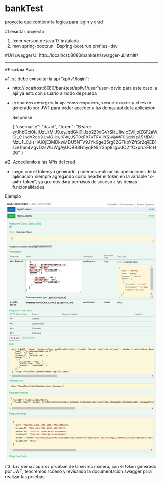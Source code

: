 # bankTest

proyecto que contiene la logica para login y crud 

#Levantar proyecto

1. tener version de java 17 instalada
2. mvn spring-boot:run -Dspring-boot.run.profiles=dev

#Url swagger UI
http://localhost:8080/banktest/swagger-ui.html#/

------------------------------------------------------------------------------------------

#Pruebas Apis


#1. se debe consultar la api "api/v1/login":

 - http://localhost:8080/banktest/api/v1/user?user=david
	para este caso la api ya esta con usuario a modo de prueba

 - lo que nos entregara la api como respuesta, sera el usuario y el token generado por JWT para poder acceder a las demas api de la aplicacion
 	
 	Response
 	
	{
	    "username": "david",
	    "token": "Bearer eyJhbGciOiJIUzUxMiJ9.eyJqdGkiOiJzb2Z0dGVrSldUIiwic3ViIjoiZGF2aWQiLCJhdXRob3JpdGllcyI6WyJST0xFX1VTRVIiXSwiaWF0IjoxNzA5MDA1MzU1LCJleHAiOjE3MDkwMDU5NTV9.IYkGge35rgB2GFkbVZftSr2qREB1saV1mn4wgvDzsWUWgAyUOBB8FmyqRNijrr3np8hgwJO21fCxprukFIcH2Q"
	}
 	
#2. Accediendo a las APis del crud

 - luego con el token ya generado, podemos realizar las operaciones de la aplicación, siempre agregando como header el token en la variable "x-auth-token", ya que nos dara permisos de acceso a las demas funcionalidades.	

Ejemplo

![Imagen de prueba](https://github.com/dadboy/bankTest/blob/main/src/main/resources/CreateAPi.png)



#3. Las demas apis se prueban de la misma manera, con el token generado por JWT, tendremos acceso y revisando la documentacion swagger para realizar las pruebas











